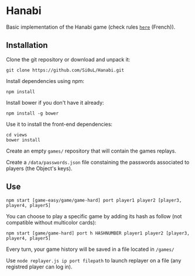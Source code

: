 # Hanabi

Basic implementation of the Hanabi game (check rules [`here`](http://www.cocktailgames.com/wp-content/uploads/2016/03/Hanabi_regles_BD.pdf) (French)).

## Installation

Clone the git repository or download and unpack it:
```
git clone https://github.com/Si0uL/Hanabi.git
```

Install dependencies using npm:
```
npm install
```

Install bower if you don't have it already:
```
npm install -g bower
```

Use it to install the front-end dependencies:
```
cd views
bower install
```

Create an empty `games/` repository that will contain the games replays.

Create a `/data/passwords.json` file constaining the passwords associated to players (the Object's keys).

## Use


```
npm start [game-easy/game/game-hard] port player1 player2 [player3, player4, player5]
```

You can choose to play a specific game by adding its hash as follow (not compatible without multicolor cards):

```
npm start [game/game-hard] port h HASHNUMBER player1 player2 [player3, player4, player5]
```

Every turn, your game history will be saved in a file located in `/games/`

Use `node replayer.js ip port filepath` to launch replayer on a file (any registred player can log in).

